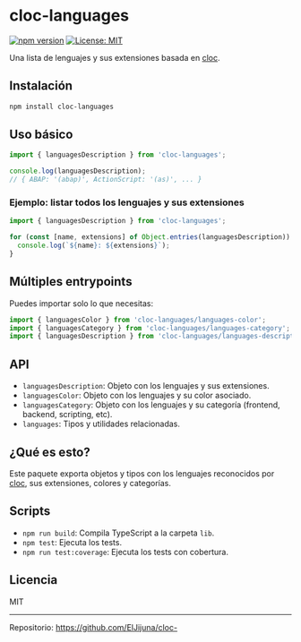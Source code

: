 # cloc-languages

[![npm version](https://img.shields.io/npm/v/cloc-languages.svg)](https://www.npmjs.com/package/cloc-languages)
[![License: MIT](https://img.shields.io/badge/License-MIT-yellow.svg)](LICENSE)

Una lista de lenguajes y sus extensiones basada en [cloc](https://github.com/AlDanial/cloc).

## Instalación

```sh
npm install cloc-languages
```

## Uso básico

```js
import { languagesDescription } from 'cloc-languages';

console.log(languagesDescription);
// { ABAP: '(abap)', ActionScript: '(as)', ... }
```

### Ejemplo: listar todos los lenguajes y sus extensiones

```js
import { languagesDescription } from 'cloc-languages';

for (const [name, extensions] of Object.entries(languagesDescription)) {
  console.log(`${name}: ${extensions}`);
}
```

## Múltiples entrypoints

Puedes importar solo lo que necesitas:

```js
import { languagesColor } from 'cloc-languages/languages-color';
import { languagesCategory } from 'cloc-languages/languages-category';
import { languagesDescription } from 'cloc-languages/languages-description';
```

## API

- `languagesDescription`: Objeto con los lenguajes y sus extensiones.
- `languagesColor`: Objeto con los lenguajes y su color asociado.
- `languagesCategory`: Objeto con los lenguajes y su categoría (frontend, backend, scripting, etc).
- `languages`: Tipos y utilidades relacionadas.

## ¿Qué es esto?

Este paquete exporta objetos y tipos con los lenguajes reconocidos por [cloc](https://github.com/AlDanial/cloc), sus extensiones, colores y categorías.

## Scripts

- `npm run build`: Compila TypeScript a la carpeta `lib`.
- `npm test`: Ejecuta los tests.
- `npm run test:coverage`: Ejecuta los tests con cobertura.

## Licencia

MIT

---

Repositorio: https://github.com/ElJijuna/cloc-